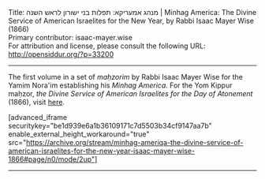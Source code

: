 <html>
<head></head>
<body>
Title: מנהג אמעריקא: תפלות בני ישורון לראש השנה | Minhag America: The Divine Service of American Israelites for the New Year, by Rabbi Isaac Mayer Wise (1866)<br />
Primary contributor: isaac-mayer.wise<br />
For attribution and license, please consult the following URL: <a href="http://opensiddur.org/?p=33200">http://opensiddur.org/?p=33200</a>
<p />
<hr />

The first volume in a set of <em>maḥzorim</em> by Rabbi Isaac Mayer Wise for the Yamim Nora'im establishing his <em>Minhag America</em>. For the Yom Kippur maḥzor, <em>the Divine Service of American Israelites for the Day of Atonement</em> (1866), visit <a href="/?p=33175">here</a>.

[advanced_iframe securitykey="be1d939e6a1b36109171c7d5503b34cf9147aa7b" enable_external_height_workaround="true" src="https://archive.org/stream/minhag-ameriqa-the-divine-service-of-american-israelites-for-the-new-year-isaac-mayer-wise-1866#page/n0/mode/2up"]

<hr />

<div class="english" lang="en">

</div>
</body>
</html>